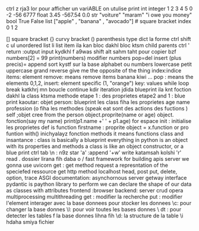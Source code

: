 ctrl z rja3 lor
pour afficher un variABLE on utulise print 
int integer 1 2 3 4 5 0 -2 -56 6777
float 3.45 -567.54 0.0 
str "voiture" "maram" "i owe you money"
bool True False 
list ["apple" , "banana" , "avocado"] # square bracket
index   0       1           2

[] square bracket
{} curvy bracket
() parenthesis
type dict la forme 
ctrl shift c
ul unordered list
li list item
ila kan bloc dakhl bloc ktsm child
parents
ctrl '
return :output
input kydkhl f a9was
shift alt sahm taht pour copier bzf
numbers[2] = 99
print(numbers) modifier numbers
pop=del
insert (plus precis)= append
sort kystf sur la base alphabet ou numbers
lowercase petit
uppercase grand
reverse give me the opposite of the thing
index:indice
items: element
remove: means remove items banana kiwi ...
pop : means the elements 0,1,2,
insert: element specific (1, "orange")
key: values
while loop
break katkhrj mn boucle 
continue kdir iteration jdida
blueprint
ila knt foction dakhl la class ktsma methode
etape 1 : des proprietes
etape2 and 1 : blue print 
kaoutar: objet
person: blueprint
les class fiha les proprietes age name profession (o fiha les methodes (speak eat sont des actions des fuctions )
self ;objet cree from the person
object.proprite(name or age)
object. fonction(say my name)
print(p1.name +' ' + p1.age) for espace
init : initialise les proprietes 
def is function
firstname : proprite
object = x.function or pro
funtion with()
inichyalayz fonction
methods it means functions
class and insantance : class is basically a blueprint 
everything in python is an object with its properties and methods
a class is like an object constructor, or a blue print
ctrl tab
\n : n9z star
'a' :append
'+w' write katamsah kolshi
'r' read
. dossier lirana fih daba o /
fast framework for building apis
server we gonna use uvicorn
get : get method request a represntation of the speciefed ressource
get http method
localhost
head, post
put, delete, option, trace
ASGI documentation: asynchornous server getway interface
pydantic is paython library to perform we can declare the shape of our data as classes with attributes
frontend :browser
backend: server
crud opera
multiprocessing
multithreading
get : modifier la recherche
put : modifier l'element
interager avec la base donnees pour stocker les donnees 
\c: pour changer la base donnes
\l: pour voir toutes les bases donnes
\ dt : pour detecter les tables f la base donnes lihna fih
\d: la structure de la table
\i hdaha smiya fichier



